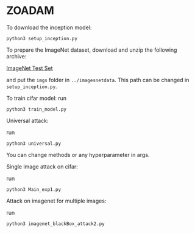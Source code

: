 # ZOADAM

To download the inception model:

```
python3 setup_inception.py
```

To prepare the ImageNet dataset, download and unzip the following archive:

[ImageNet Test Set](http://jaina.cs.ucdavis.edu/datasets/adv/imagenet/img.tar.gz)


and put the `imgs` folder in `../imagesnetdata`. This path can be changed
in `setup_inception.py`.

To train cifar model:
run 
```
python3 train_model.py
```

Universal attack:

run 
```
python3 universal.py 
```
You can change methods or any hyperparameter in args.

Single image attack on cifar:

run 
```
python3 Main_exp1.py
```

Attack on imagenet for multiple images:

run 
```
python3 imagenet_blackBox_attack2.py
```
